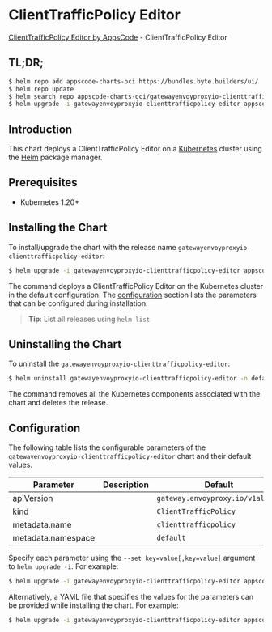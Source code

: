 # ClientTrafficPolicy Editor

[ClientTrafficPolicy Editor by AppsCode](https://appscode.com) - ClientTrafficPolicy Editor

## TL;DR;

```bash
$ helm repo add appscode-charts-oci https://bundles.byte.builders/ui/
$ helm repo update
$ helm search repo appscode-charts-oci/gatewayenvoyproxyio-clienttrafficpolicy-editor --version=v0.10.0
$ helm upgrade -i gatewayenvoyproxyio-clienttrafficpolicy-editor appscode-charts-oci/gatewayenvoyproxyio-clienttrafficpolicy-editor -n default --create-namespace --version=v0.10.0
```

## Introduction

This chart deploys a ClientTrafficPolicy Editor on a [Kubernetes](http://kubernetes.io) cluster using the [Helm](https://helm.sh) package manager.

## Prerequisites

- Kubernetes 1.20+

## Installing the Chart

To install/upgrade the chart with the release name `gatewayenvoyproxyio-clienttrafficpolicy-editor`:

```bash
$ helm upgrade -i gatewayenvoyproxyio-clienttrafficpolicy-editor appscode-charts-oci/gatewayenvoyproxyio-clienttrafficpolicy-editor -n default --create-namespace --version=v0.10.0
```

The command deploys a ClientTrafficPolicy Editor on the Kubernetes cluster in the default configuration. The [configuration](#configuration) section lists the parameters that can be configured during installation.

> **Tip**: List all releases using `helm list`

## Uninstalling the Chart

To uninstall the `gatewayenvoyproxyio-clienttrafficpolicy-editor`:

```bash
$ helm uninstall gatewayenvoyproxyio-clienttrafficpolicy-editor -n default
```

The command removes all the Kubernetes components associated with the chart and deletes the release.

## Configuration

The following table lists the configurable parameters of the `gatewayenvoyproxyio-clienttrafficpolicy-editor` chart and their default values.

|     Parameter      | Description |                   Default                   |
|--------------------|-------------|---------------------------------------------|
| apiVersion         |             | <code>gateway.envoyproxy.io/v1alpha1</code> |
| kind               |             | <code>ClientTrafficPolicy</code>            |
| metadata.name      |             | <code>clienttrafficpolicy</code>            |
| metadata.namespace |             | <code>default</code>                        |


Specify each parameter using the `--set key=value[,key=value]` argument to `helm upgrade -i`. For example:

```bash
$ helm upgrade -i gatewayenvoyproxyio-clienttrafficpolicy-editor appscode-charts-oci/gatewayenvoyproxyio-clienttrafficpolicy-editor -n default --create-namespace --version=v0.10.0 --set apiVersion=gateway.envoyproxy.io/v1alpha1
```

Alternatively, a YAML file that specifies the values for the parameters can be provided while
installing the chart. For example:

```bash
$ helm upgrade -i gatewayenvoyproxyio-clienttrafficpolicy-editor appscode-charts-oci/gatewayenvoyproxyio-clienttrafficpolicy-editor -n default --create-namespace --version=v0.10.0 --values values.yaml
```
